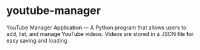 # youtube-manager
YouTube Manager Application — A Python program that allows users to add, list, and manage YouTube videos.   Videos are stored in a JSON file for easy saving and loading.
